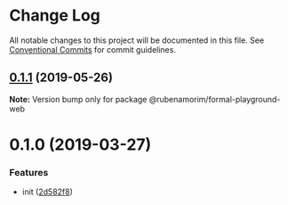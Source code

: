 # Change Log

All notable changes to this project will be documented in this file.
See [Conventional Commits](https://conventionalcommits.org) for commit guidelines.

## [0.1.1](https://github.com/rubenamorim/formal/compare/v0.1.0...v0.1.1) (2019-05-26)

**Note:** Version bump only for package @rubenamorim/formal-playground-web

# 0.1.0 (2019-03-27)

### Features

- init ([2d582f8](https://github.com/kevinwolfcr/formal/commit/2d582f8))
